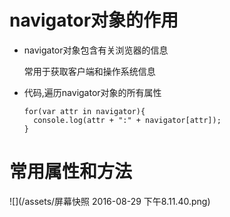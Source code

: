 # navigator对象的作用

  - navigator对象包含有关浏览器的信息

    常用于获取客户端和操作系统信息

  - 代码,遍历navigator对象的所有属性

        for(var attr in navigator){
          console.log(attr + ":" + navigator[attr]);
        }


# 常用属性和方法

  ![](/assets/屏幕快照 2016-08-29 下午8.11.40.png)